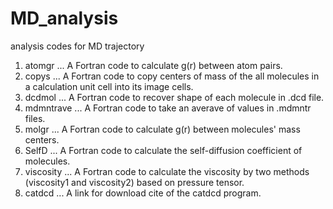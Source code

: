 # MD_analysis
analysis codes for MD trajectory

1. atomgr      ... A Fortran code to calculate g(r) between atom pairs.
2. copys       ... A Fortran code to copy centers of mass of the all molecules in a calculation unit cell into its image cells.
3. dcdmol      ... A Fortran code to recover shape of each molecule in .dcd file.
4. mdmntrave   ... A Fortran code to take an averave of values in .mdmntr files.
5. molgr       ... A Fortran code to calculate g(r) between molecules' mass centers.
6. SelfD       ... A Fortran code to calculate the self-diffusion coefficient of molecules.
7. viscosity   ... A Fortran code to calculate the viscosity by two methods (viscosity1 and viscosity2) based on pressure tensor.
8. catdcd      ... A link for download cite of the catdcd program.
